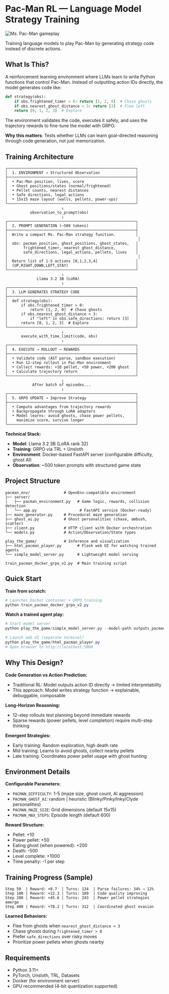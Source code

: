 # Pac-Man RL — Language Model Strategy Training

![Ms. Pac-Man gameplay](https://ale.farama.org/_images/ms_pacman.gif)

Training language models to play Pac-Man by generating strategy code instead of discrete actions.

## What Is This?

A reinforcement learning environment where LLMs learn to write Python functions that control Pac-Man. Instead of outputting action IDs directly, the model generates code like:

```python
def strategy(obs):
    if obs.frightened_timer > 0: return [1, 2, 0]  # Chase ghosts
    if obs.nearest_ghost_distance < 3: return [3]  # Flee left
    return [0, 1, 2, 3]  # Explore
```

The environment validates the code, executes it safely, and uses the trajectory rewards to fine-tune the model with GRPO.

**Why this matters**: Tests whether LLMs can learn goal-directed reasoning through code generation, not just memorization.

## Training Architecture

```text
┌─────────────────────────────────────────────────────────┐
│  1. ENVIRONMENT → Structured Observation                │
├─────────────────────────────────────────────────────────┤
│  • Pac-Man position, lives, score                       │
│  • Ghost positions/states (normal/frightened)           │
│  • Pellet counts, nearest distances                     │
│  • Safe directions, legal actions                       │
│  • 15x15 maze layout (walls, pellets, power-ups)        │
└─────────────────────────────────────────────────────────┘
                         ↓
           observation_to_prompt(obs)
                         ↓
┌─────────────────────────────────────────────────────────┐
│  2. PROMPT GENERATION (~500 tokens)                     │
├─────────────────────────────────────────────────────────┤
│  Write a compact Ms. Pac-Man strategy function.         │
│                                                          │
│  obs: pacman_position, ghost_positions, ghost_states,   │
│       frightened_timer, nearest_ghost_distance,         │
│       safe_directions, legal_actions, pellets, lives    │
│                                                          │
│  Return list of 1-5 actions [0,1,2,3,4]                 │
│  (UP,RIGHT,DOWN,LEFT,STAY)                              │
└─────────────────────────────────────────────────────────┘
                         ↓
              Llama 3.2 3B (LoRA)
                         ↓
┌─────────────────────────────────────────────────────────┐
│  3. LLM GENERATES STRATEGY CODE                         │
├─────────────────────────────────────────────────────────┤
│  def strategy(obs):                                     │
│      if obs.frightened_timer > 0:                       │
│          return [1, 2, 0]  # Chase ghosts               │
│      if obs.nearest_ghost_distance < 3:                 │
│          if "left" in obs.safe_directions: return [3]   │
│      return [0, 1, 2, 3]  # Explore                     │
└─────────────────────────────────────────────────────────┘
                         ↓
       execute_with_time_limit(code, obs)
                         ↓
┌─────────────────────────────────────────────────────────┐
│  4. EXECUTE → ROLLOUT → REWARDS                         │
├─────────────────────────────────────────────────────────┤
│  • Validate code (AST parse, sandbox execution)         │
│  • Run 12-step rollout in Pac-Man environment           │
│  • Collect rewards: +10 pellet, +50 power, +200 ghost   │
│  • Calculate trajectory return                          │
└─────────────────────────────────────────────────────────┘
                         ↓
            After batch of episodes...
                         ↓
┌─────────────────────────────────────────────────────────┐
│  5. GRPO UPDATE → Improve Strategy                      │
├─────────────────────────────────────────────────────────┤
│  • Compute advantages from trajectory rewards           │
│  • Backpropagate through LoRA adapters                  │
│  • Model learns: avoid ghosts, chase power pellets,     │
│    maximize score, survive longer                       │
└─────────────────────────────────────────────────────────┘
```

**Technical Stack:**

- **Model**: Llama 3.2 3B (LoRA rank 32)
- **Training**: GRPO via TRL + Unsloth
- **Environment**: Docker-based FastAPI server (configurable difficulty, ghost AI)
- **Observation**: ~500 token prompts with structured game state

## Project Structure

```text
pacman_env/               # OpenEnv-compatible environment
├── server/
│   ├── pacman_environment.py   # Game logic, rewards, collision detection
│   └── app.py                   # FastAPI service (Docker-ready)
├── maze_generator.py     # Procedural maze generation
├── ghost_ai.py           # Ghost personalities (chase, ambush, scatter)
├── client.py             # HTTP client with Docker orchestration
└── models.py             # Action/Observation/State types

play_the_game/            # Inference and visualization
├── html_pacman_player.py       # Flask web UI for watching trained agents
└── simple_model_server.py      # Lightweight model serving

train_pacman_docker_grpo_v2.py  # Main training script
```

## Quick Start

**Train from scratch:**

```powershell
# Launches Docker container + GRPO training
python train_pacman_docker_grpo_v2.py
```

**Watch a trained agent play:**

```powershell
# Start model server
python play_the_game/simple_model_server.py --model-path outputs_pacman/final_model

# Launch web UI (separate terminal)
python play_the_game/html_pacman_player.py
# Open browser to http://localhost:5000
```

## Why This Design?

**Code Generation vs Action Prediction:**

- Traditional RL: Model outputs action ID directly → limited interpretability
- This approach: Model writes strategy function → explainable, debuggable, composable

**Long-Horizon Reasoning:**

- 12-step rollouts test planning beyond immediate rewards
- Sparse rewards (power pellets, level completion) require multi-step thinking

**Emergent Strategies:**

- Early training: Random exploration, high death rate
- Mid training: Learns to avoid ghosts, collect nearby pellets
- Late training: Coordinates power pellet usage with ghost hunting

## Environment Details

**Configurable Parameters:**

- `PACMAN_DIFFICULTY`: 1-5 (maze size, ghost count, AI aggression)
- `PACMAN_GHOST_AI`: random | heuristic (Blinky/Pinky/Inky/Clyde personalities)
- `PACMAN_MAZE_SIZE`: Grid dimensions (default 15x15)
- `PACMAN_MAX_STEPS`: Episode length (default 600)

**Reward Structure:**

- Pellet: +10
- Power pellet: +50
- Eating ghost (when powered): +200
- Death: -500
- Level complete: +1000
- Time penalty: -1 per step

## Training Progress (Sample)

```text
Step 50  | Reward: +8.7  | Turns: 134  | Parse failures: 34% → 12%
Step 100 | Reward: +22.3 | Turns: 189  | Code quality improving
Step 200 | Reward: +45.6 | Turns: 243  | Power pellet strategies emerge
Step 400 | Reward: +78.2 | Turns: 312  | Coordinated ghost evasion
```

**Learned Behaviors:**

- Flee from ghosts when `nearest_ghost_distance < 3`
- Chase ghosts during `frightened_timer > 0`
- Prefer `safe_directions` over risky moves
- Prioritize power pellets when ghosts nearby

## Requirements

- Python 3.11+
- PyTorch, Unsloth, TRL, Datasets
- Docker (for environment server)
- GPU recommended (4-bit quantization supported)

